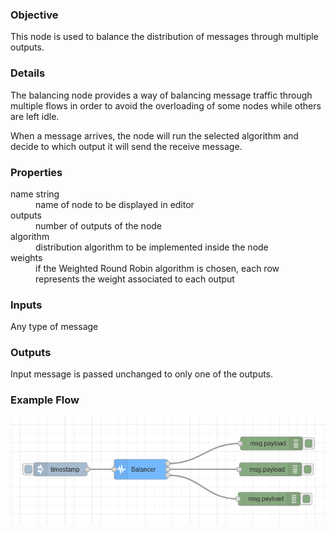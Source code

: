 ### Objective

This node is used to balance the distribution of messages through multiple outputs.

### Details

<p>
  The balancing node provides a way of balancing message traffic through
  multiple flows in order to avoid the overloading of some nodes while others
  are left idle.
</p>
<p>
  When a message arrives, the node will run the selected algorithm and decide
  to which output it will send the receive message.
</p>

### Properties

<dl class="message-properties">
    <dt>
      name
      <span class="property-type">string</span>
    </dt>
    <dd>name of node to be displayed in editor</dd>
    <dt>outputs</dt>
    <dd>number of outputs of the node</dd>
    <dt>algorithm</dt>
    <dd>distribution algorithm to be implemented inside the node</dd>
    <dt>weights</dt>
    <dd>
      if the Weighted Round Robin algorithm is chosen, each row represents the
      weight associated to each output
    </dd>
  </dl>

### Inputs

<dl class="message-properties">Any type of message</dl>

### Outputs

<dl class="message-properties">Input message is passed unchanged to only one of the outputs.</dl>

### Example Flow

![](../samples/balancing.png)

